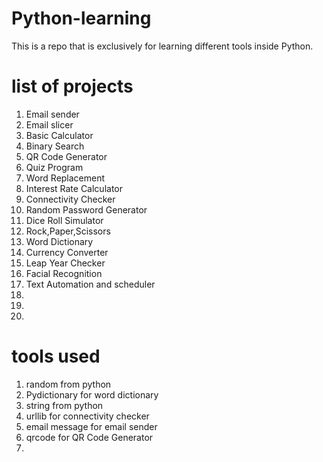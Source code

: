 # Python-learning
This is a repo that is exclusively for learning different tools inside Python.

# list of projects
1. Email sender
2. Email slicer
3. Basic Calculator
4. Binary Search
5. QR Code Generator
6. Quiz Program
7. Word Replacement
8. Interest Rate Calculator
9. Connectivity Checker
10. Random Password Generator
11. Dice Roll Simulator
12. Rock,Paper,Scissors
13. Word Dictionary 
14. Currency Converter
15. Leap Year Checker 
16. Facial Recognition
17. Text Automation and scheduler
18.
19.
20.

# tools used
1. random from python 
2. Pydictionary for word dictionary 
3. string from python
4. urllib for connectivity checker
5. email message for email sender
6. qrcode for QR Code Generator
7. 